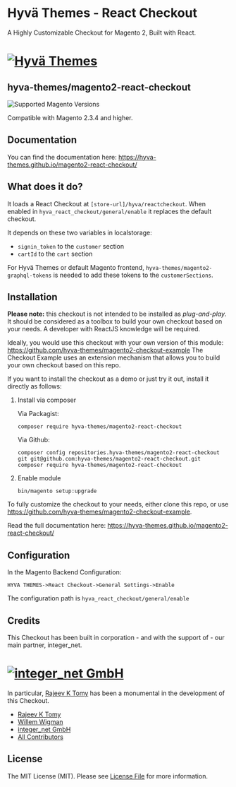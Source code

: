 # Hyvä Themes - React Checkout

A Highly Customizable Checkout for Magento 2, Built with React.

# [![Hyvä Themes](https://github.com/hyva-themes/magento2-react-checkout/blob/documentation/docs/images/logo-hyva.svg)](https://hyva.io/)

## hyva-themes/magento2-react-checkout

![Supported Magento Versions][ico-compatibility]

Compatible with Magento 2.3.4 and higher.

## Documentation

You can find the documentation here: https://hyva-themes.github.io/magento2-react-checkout/

## What does it do?
It loads a React Checkout at `[store-url]/hyva/reactcheckout`. When enabled in `hyva_react_checkout/general/enable` it replaces the default checkout.

It depends on these two variables in localstorage:
 - `signin_token` to the `customer` section
 - `cartId` to the `cart` section

For Hyvä Themes or default Magento frontend, `hyva-themes/magento2-graphql-tokens` is needed to add these tokens to the `customerSections`.

## Installation

**Please note:** this checkout is not intended to be installed as *plug-and-play*. It should be considered as a toolbox to build your own checkout based on your needs. A developer with ReactJS knowledge will be required.

Ideally, you would use this checkout with your own version of this module: https://github.com/hyva-themes/magento2-checkout-example
The Checkout Example uses an extension mechanism that allows you to build your own checkout based on this repo.

If you want to install the checkout as a demo or just try it out, install it directly as follows:

1. Install via composer

    Via Packagist:
    ```
    composer require hyva-themes/magento2-react-checkout
    ```
   
    Via Github:
    ```
    composer config repositories.hyva-themes/magento2-react-checkout git git@github.com:hyva-themes/magento2-react-checkout.git
    composer require hyva-themes/magento2-react-checkout
    ```
2. Enable module
    ```
    bin/magento setup:upgrade
    ```
   
To fully customize the checkout to your needs, either clone this repo, or use https://github.com/hyva-themes/magento2-checkout-example.

Read the full documentation here: https://hyva-themes.github.io/magento2-react-checkout/

## Configuration

In the Magento Backend Configuration:

`HYVA THEMES->React Checkout->General Settings->Enable`

The configuration path is `hyva_react_checkout/general/enable`

## Credits

This Checkout has been built in corporation - and with the support of - our main partner, integer_net.

# [![integer_net GmbH](https://github.com/hyva-themes/magento2-react-checkout/blob/documentation/docs/images/logo-integernet.png)](https://integer-net.de)

In particular, [Rajeev K Tomy][link-author] has been a monumental in the development of this Checkout.

- [Rajeev K Tomy][link-author]
- [Willem Wigman][link-author2]
- [integer_net GmbH][link-company1]
- [All Contributors][link-contributors]

## License

The MIT License (MIT). Please see [License File](LICENSE.txt) for more information.

[ico-compatibility]: https://img.shields.io/badge/magento-%202.3%20|%202.4-brightgreen.svg?logo=magento&longCache=true&style=flat-square

[link-author]: https://github.com/progammer-rkt
[link-author2]: https://github.com/wigman
[link-company1]: https://integer-net.com
[link-contributors]: ../../contributors
